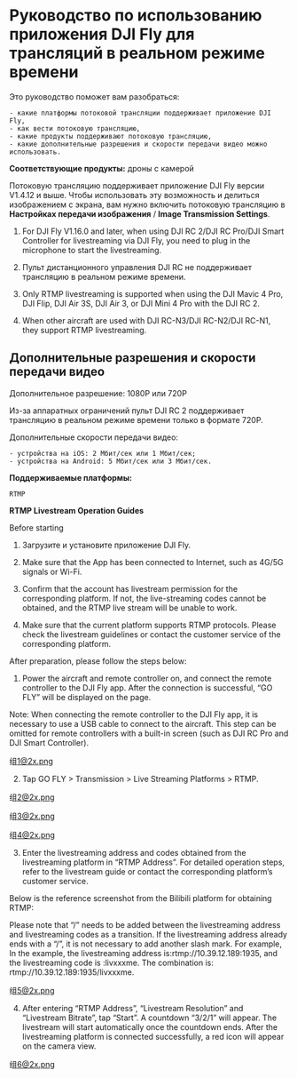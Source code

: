 # Руководство по использованию приложения DJI Fly для трансляций в реальном режиме времени

Это руководство поможет вам разобраться: 

    - какие платформы потоковой трансляции поддерживает приложение DJI Fly, 
    - как вести потоковую трансляцию, 
    - какие продукты поддерживают потоковую трансляцию, 
    - какие дополнительные разрешения и скорости передачи видео можно использовать.

**Соответствующие продукты:** дроны с камерой

Потоковую трансляцию поддерживает приложение DJI Fly версии V1.4.12 и выше. Чтобы использовать эту возможность и делиться изображением с экрана, вам нужно включить потоковую трансляцию в **Настройках передачи изображения** / **Image Transmission Settings**.

1. For DJI Fly V1.16.0 and later, when using DJI RC 2/DJI RC Pro/DJI Smart Controller for 
livestreaming via DJI Fly, you need to plug in the microphone to start the livestreaming.

2. Пульт дистанционного управления DJI RC не поддерживает трансляцию в реальном режиме времени.

3. Only RTMP livestreaming is supported when using the DJI Mavic 4 Pro, DJI Flip, DJI Air 3S, DJI Air 3, or DJI Mini 4 Pro with the DJI RC 2.

4. When other aircraft are used with DJI RC-N3/DJI RC-N2/DJI RC-N1, they support RTMP livestreaming.

## Дополнительные разрешения и скорости передачи видео

Дополнительное разрешение: 1080P или 720P

Из-за аппаратных ограничений пульт DJI RC 2 поддерживает трансляцию в реальном режиме времени только в формате 720P.

Дополнительные скорости передачи видео: 
    
    - устройства на iOS: 2 Мбит/сек или 1 Мбит/сек; 
    - устройства на Android: 5 Мбит/сек или 3 Мбит/сек.

**Поддерживаемые платформы:**

    RTMP

**RTMP Livestream Operation Guides**

Before starting

1. Загрузите и установите приложение DJI Fly.

2. Make sure that the App has been connected to Internet, such as 4G/5G signals or Wi-Fi.

3. Confirm that the account has livestream permission for the corresponding platform. If not, the live-streaming codes cannot be obtained, and the RTMP live stream will be unable to work.

4. Make sure that the current platform supports RTMP protocols. Please check the livestream guidelines or contact the customer service of the corresponding platform.

After preparation, please follow the steps below:

1. Power the aircraft and remote controller on, and connect the remote controller to the DJI Fly app. After the connection is successful, “GO FLY” will be displayed on the page.

Note: When connecting the remote controller to the DJI Fly app, it is necessary to use a USB cable to connect to the aircraft. This step can be omitted for remote controllers with a built-in screen (such as DJI RC Pro and DJI Smart Controller).

组<1@2x.png>

2. Tap GO FLY > Transmission > Live Streaming Platforms > RTMP.

组<2@2x.png>

组<3@2x.png>

组<4@2x.png>

3. Enter the livestreaming address and codes obtained from the livestreaming platform in “RTMP Address”. For detailed operation steps, refer to the livestream guide or contact the corresponding platform’s customer service.

Below is the reference screenshot from the Bilibili platform for obtaining RTMP:

Please note that “/” needs to be added between the livestreaming address and livestreaming codes as a transition. If the livestreaming address already ends with a “/”, it is not necessary to add another slash mark. For example, In the example, the livestreaming address is:rtmp://10.39.12.189:1935, and the livestreaming code is :livxxxme. The combination is: rtmp://10.39.12.189:1935/livxxxme.

组<5@2x.png>

4. After entering “RTMP Address”, “Livestream Resolution” and “Livestream Bitrate”, tap “Start”. A countdown “3/2/1” will appear. The livestream will start automatically once the countdown ends. After the livestreaming platform is connected successfully, a red icon will appear on the camera view.

组<6@2x.png>
